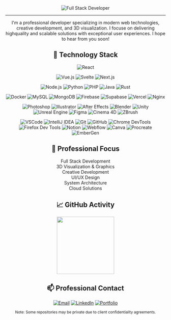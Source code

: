 <div align="center">

<div align="center">
  <img src="https://img.shields.io/badge/Full_Stack-Developer-0099ff?style=for-the-badge" alt="Full Stack Developer"/>
</div>

---

I'm a professional developer specializing in modern web technologies, creative development, and 3D visualization. I focuse on delivering highquality and scalable solutions with exceptional user experiences. I hope to hear from you soon!

## 🔧 Technology Stack

![React](https://img.shields.io/badge/-React-61DAFB?style=flat-square&logo=react&logoColor=black)

![Vue.js](https://img.shields.io/badge/-Vue.js-4FC08D?style=flat-square&logo=vue.js&logoColor=white)
![Svelte](https://img.shields.io/badge/-Svelte-FF3E00?style=flat-square&logo=svelte&logoColor=white)
![Next.js](https://img.shields.io/badge/-Next.js-000000?style=flat-square&logo=next.js&logoColor=white)

![Node.js](https://img.shields.io/badge/-Node.js-339933?style=flat-square&logo=node.js&logoColor=white)
![Python](https://img.shields.io/badge/-Python-3776AB?style=flat-square&logo=python&logoColor=white)
![PHP](https://img.shields.io/badge/-PHP-777BB4?style=flat-square&logo=php&logoColor=white)
![Java](https://img.shields.io/badge/-Java-007396?style=flat-square&logo=java&logoColor=white)
![Rust](https://img.shields.io/badge/-Rust-000000?style=flat-square&logo=rust&logoColor=white)

![Docker](https://img.shields.io/badge/-Docker-2496ED?style=flat-square&logo=docker&logoColor=white)
![MySQL](https://img.shields.io/badge/-MySQL-4479A1?style=flat-square&logo=mysql&logoColor=white)
![MongoDB](https://img.shields.io/badge/-MongoDB-47A248?style=flat-square&logo=mongodb&logoColor=white)
![Firebase](https://img.shields.io/badge/-Firebase-FFCA28?style=flat-square&logo=firebase&logoColor=black)
![Supabase](https://img.shields.io/badge/-Supabase-3ECF8E?style=flat-square&logo=supabase&logoColor=white)
![Vercel](https://img.shields.io/badge/-Vercel-000000?style=flat-square&logo=vercel&logoColor=white)
![Nginx](https://img.shields.io/badge/-Nginx-009639?style=flat-square&logo=nginx&logoColor=white)

![Photoshop](https://img.shields.io/badge/-Photoshop-31A8FF?style=flat-square&logo=adobe-photoshop&logoColor=white)
![Illustrator](https://img.shields.io/badge/-Illustrator-FF9A00?style=flat-square&logo=adobe-illustrator&logoColor=white)
![After Effects](https://img.shields.io/badge/-After_Effects-9999FF?style=flat-square&logo=adobe-after-effects&logoColor=white)
![Blender](https://img.shields.io/badge/-Blender-F5792A?style=flat-square&logo=blender&logoColor=white)
![Unity](https://img.shields.io/badge/-Unity-000000?style=flat-square&logo=unity&logoColor=white)
![Unreal Engine](https://img.shields.io/badge/-Unreal_Engine-313131?style=flat-square&logo=unreal-engine&logoColor=white)
![Figma](https://img.shields.io/badge/-Figma-F24E1E?style=flat-square&logo=figma&logoColor=white)
![Cinema 4D](https://img.shields.io/badge/-Cinema_4D-011A6A?style=flat-square&logo=cinema4d&logoColor=white)
![ZBrush](https://img.shields.io/badge/-ZBrush-121011?style=flat-square&logo=zbrush&logoColor=white)

![VSCode](https://img.shields.io/badge/-VSCode-007ACC?style=flat-square&logo=visual-studio-code&logoColor=white)
![IntelliJ IDEA](https://img.shields.io/badge/-IntelliJ_IDEA-000000?style=flat-square&logo=intellij-idea&logoColor=white)
![Git](https://img.shields.io/badge/-Git-F05032?style=flat-square&logo=git&logoColor=white)
![GitHub](https://img.shields.io/badge/-GitHub-181717?style=flat-square&logo=github&logoColor=white)
![Chrome DevTools](https://img.shields.io/badge/-Chrome_DevTools-4285F4?style=flat-square&logo=google-chrome&logoColor=white)
![Firefox Dev Tools](https://img.shields.io/badge/-Firefox_Dev_Tools-FF7139?style=flat-square&logo=firefox&logoColor=white)
![Notion](https://img.shields.io/badge/-Notion-000000?style=flat-square&logo=notion&logoColor=white)
![Webflow](https://img.shields.io/badge/-Webflow-4353FF?style=flat-square&logo=webflow&logoColor=white)
![Canva](https://img.shields.io/badge/-Canva-00C4CC?style=flat-square&logo=canva&logoColor=white)
![Procreate](https://img.shields.io/badge/-Procreate-9ED1F7?style=flat-square&logo=procreate&logoColor=black)
![EmberGen](https://img.shields.io/badge/-EmberGen-FF5733?style=flat-square&logoColor=white)

## 💼 Professional Focus

<div align="center">
Full Stack Development
<div align="center">
3D Visualization & Graphics
<div align="center">
Creative Development
<div align="center">
UI/UX Design
<div align="center">
System Architecture
<div align="center">
Cloud Solutions
</div>

## 📈 GitHub Activity

<img height="180em" src="https://github-readme-stats.vercel.app/api?username=CalebWD&show_icons=true&bg_color=0D1117,0D1117,1A2B45&text_color=FFFFFF&title_color=FFFFFF&icon_color=58A6FF&hide_border=true&border_radius=10"/>

## 📫 Professional Contact

[![Email](https://img.shields.io/badge/Email-D14836?style=for-the-badge&logo=gmail&logoColor=white)](mailto:metavr@yahoo.com)
[![LinkedIn](https://img.shields.io/badge/LinkedIn-0077B5?style=for-the-badge&logo=linkedin&logoColor=white)](https://github.com/404)
[![Portfolio](https://img.shields.io/badge/Portfolio-000000?style=for-the-badge&logo=About.me&logoColor=white)](https://github.com/CalebWD/Portfolio)


</div>
</div>
<small>Note: Some repositories may be private due to client confidentiality agreements.</small>
